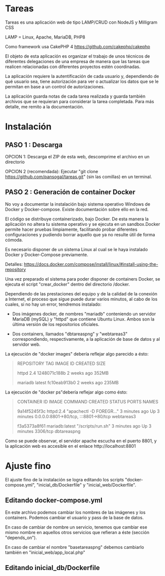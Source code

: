 # Tareas

Tareas es una aplicación web de tipo LAMP/CRUD con NodeJS y Milligram CSS

LAMP = Linux, Apache, MariaDB, PHP8

Como framework usa CakePHP 4 https://github.com/cakephp/cakephp

El objeto de esta aplicación es organizar el trabajo de unos técnicos de diferentes delegaciones de una empresa de manera que las tareas que realicen relacionadas con diferentes proyectos estén coordinadas. 

La aplicación requiere la autentificación de cada usuario y, dependiendo de qué usuario sea, tiene autorización para ver o actualizar los datos que se le permitan en base a un control de autorizaciones.

La aplicación guarda notas de cada tarea realizada y guarda también archivos que se requieran para considerar la tarea completada. 
Para más detalle, me remito a la documentación. 

# Instalación

## PASO 1 : Descarga

OPCION 1: Descarga el ZIP de esta web, descomprime el archivo en un directorio

OPCION 2 (recomendada): Ejecutar "git clone https://github.com/pansogal/tareas.git" (sin las comillas) en un terminal.


## PASO 2 : Generación de container Docker 

No voy a documentar la instalación bajo sistema operativo Windows de Docker y Docker-compose. Existe documentación sobre ello en la red. 

El código se distribuye containerizado, bajo Docker. De esta manera la aplicación no altera tu sistema operativo y se ejecuta en un sandbox.Docker permite hacer pruebas limpiamente, facilitando probar diferentes configuraciones y pudiendo borrar aquello que ya no resulte útil de forma cómoda.

Es necesario disponer de un sistema Linux al cual se le haya instalado Docker y Docker-Compose previamente. 

Detalles: https://docs.docker.com/compose/install/linux/#install-using-the-repository


Una vez preparado el sistema para poder disponer de containers Docker, se ejecuta el script "crear_docker" dentro del directorio /docker.

Dependiendo de las prestaciones del equipo y de la calidad de la conexión a Internet, el proceso que sigue puede durar varios minutos, al cabo de los cuales, si no hay un error, tendremos instalado: 

- Dos imágenes docker, de nombres "mariadb" conteniendo un servidor MariaDB (mySQL) y "httpd" que contiene Ubuntu Linux. Ambos son la última versión de los repositorios oficiales.

- Dos containers, llamados "dbtareaspng" y "webtareas3" correspondiendo, respectivamente, a la aplicación de base de datos y al servidor web.


La ejecución de "docker images" debería reflejar algo parecido a ésto:


> REPOSITORY                   TAG       IMAGE ID       CREATED         SIZE
> 
> httpd                        2.4       1248071c188b   2 weeks ago     352MB
> 
> mariadb                      latest    fc10eab913b0   2 weeks ago     235MB


La ejecución de "docker ps"debería reflejar algo como ésto:

>CONTAINER ID   IMAGE            COMMAND                  CREATED         STATUS         PORTS                                   NAMES
>
>9a14f5245f3c   httpd:2.4        "apachectl -D FOREGR…"   3 minutes ago   Up 3 minutes   0.0.0.0:8801->80/tcp, :::8801->80/tcp   webtareas3
>
>f3a5373a8f61   mariadb:latest   "/scripts/run.sh"        3 minutes ago   Up 3 minutes   3306/tcp                                dbtareaspng


Como se puede observar, el servidor apache escucha en el puerto 8801, y la aplicación web es accesible en el enlace http://localhost:8801

# Ajuste fino

El ajuste fino de la instalación se logra editando los scripts "docker-compose.yml", "inicial_db/Dockerfile" y "inicial_web/Dockerfile".


## Editando docker-compose.yml

En este archivo podemos cambiar los nombres de las imágenes y los containers. Podemos cambiar el usuario y pass de la base de datos.

En caso de cambiar de nombre un servicio, tenemos que cambiar ese mismo nombre en aquellos otros servicios que refieran a éste (sección "depends_on"). 

En caso de cambiar el nombre "basetareaspng" debemos cambiarlo también en "inicial_web/app_local.php"

## Editando inicial_db/Dockerfile


